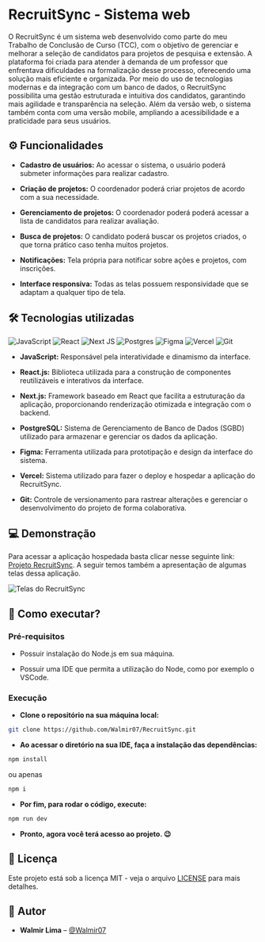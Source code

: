 # RecruitSync - Sistema web

O RecruitSync é um sistema web desenvolvido como parte do meu Trabalho de Conclusão de Curso (TCC), com o objetivo de gerenciar e melhorar a seleção de candidatos para projetos de pesquisa e extensão. A plataforma foi criada para atender à demanda de um professor que enfrentava dificuldades na formalização desse processo, oferecendo uma solução mais eficiente e organizada. Por meio do uso de tecnologias modernas e da integração com um banco de dados, o RecruitSync possibilita uma gestão estruturada e intuitiva dos candidatos, garantindo mais agilidade e transparência na seleção. Além da versão web, o sistema também conta com uma versão mobile, ampliando a acessibilidade e a praticidade para seus usuários.

## ⚙️ Funcionalidades

- **Cadastro de usuários:** Ao acessar o sistema, o usuário poderá submeter informações para realizar cadastro.

- **Criação de projetos:** O coordenador poderá criar projetos de acordo com a sua necessidade.

- **Gerenciamento de projetos:** O coordenador poderá poderá acessar a lista de candidatos para realizar avaliação.

- **Busca de projetos:** O candidato poderá buscar os projetos criados, o que torna prático caso tenha muitos projetos.

- **Notificações:** Tela própria para notificar sobre ações e projetos, com inscrições.

- **Interface responsiva:** Todas as telas possuem responsividade que se adaptam a qualquer tipo de tela.

## 🛠️ Tecnologias utilizadas

![JavaScript](https://img.shields.io/badge/javascript-%23323330.svg?style=for-the-badge&logo=javascript&logoColor=%23F7DF1E)
![React](https://img.shields.io/badge/react-%2320232a.svg?style=for-the-badge&logo=react&logoColor=blue)
![Next JS](https://img.shields.io/badge/Next-black?style=for-the-badge&logo=next.js&logoColor=white)
![Postgres](https://img.shields.io/badge/postgres-%23316192.svg?style=for-the-badge&logo=postgresql&logoColor=white)
![Figma](https://img.shields.io/badge/figma-%23F24E1E.svg?style=for-the-badge&logo=figma&logoColor=white)
![Vercel](https://img.shields.io/badge/vercel-%23000000.svg?style=for-the-badge&logo=vercel&logoColor=white)
![Git](https://img.shields.io/badge/git-%23F05033.svg?style=for-the-badge&logo=git&logoColor=white)

- **JavaScript:** Responsável pela interatividade e dinamismo da interface.

- **React.js:** Biblioteca utilizada para a construção de componentes reutilizáveis ​​e interativos da interface.

- **Next.js:** Framework baseado em React que facilita a estruturação da aplicação, proporcionando renderização otimizada e integração com o backend.

- **PostgreSQL:** Sistema de Gerenciamento de Banco de Dados (SGBD) utilizado para armazenar e gerenciar os dados da aplicação.

- **Figma:** Ferramenta utilizada para prototipação e design da interface do sistema.

- **Vercel:** Sistema utilizado para fazer o deploy e hospedar a aplicação do RecruitSync.

- **Git:** Controle de versionamento para rastrear alterações e gerenciar o desenvolvimento do projeto de forma colaborativa.

## 💻 Demonstração

Para acessar a aplicação hospedada basta clicar nesse seguinte link: [Projeto RecruitSync](https://recruit-sync.vercel.app). A seguir temos também a apresentação de algumas telas dessa aplicação.

![Telas do RecruitSync](https://github.com/user-attachments/assets/0c795818-5681-456f-a0bd-f96932dd94d3)

## 🚀 Como executar?

### Pré-requisitos

- Possuir instalação do Node.js em sua máquina.
   
- Possuir uma IDE que permita a utilização do Node, como por exemplo o VSCode.

### Execução

- **Clone o repositório na sua máquina local:**

```bash
git clone https://github.com/Walmir07/RecruitSync.git
```

- **Ao acessar o diretório na sua IDE, faça a instalação das dependências:**

```bash
npm install
```
ou apenas
```bash
npm i
```

- **Por fim, para rodar o código, execute:**

```bash
npm run dev
```
- **Pronto, agora você terá acesso ao projeto. 😉**

## 📜 Licença

Este projeto está sob a licença MIT - veja o arquivo [LICENSE](LICENSE) para mais detalhes.

## 👤 Autor

- **Walmir Lima** – [@Walmir07](https://github.com/Walmir07)